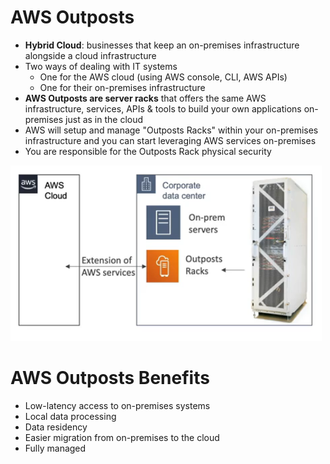  # AWS Outposts

 * **Hybrid Cloud**: businesses that keep an on-premises infrastructure alongside a cloud infrastructure
 * Two ways of dealing with IT systems
   * One for the AWS cloud (using AWS console, CLI, AWS APIs)
   * One for their on-premises infrastructure
 * **AWS Outposts are server racks** that offers the same AWS infrastructure, services, APIs & tools to build your own applications on-premises just as in the cloud
 * AWS will setup and manage "Outposts Racks" within your on-premises infrastructure and you can start leveraging AWS services on-premises
 * You are responsible for the Outposts Rack physical security

![01.png](./images/01.png)

# AWS Outposts Benefits

* Low-latency access to on-premises systems
* Local data processing
* Data residency
* Easier migration from on-premises to the cloud
* Fully managed